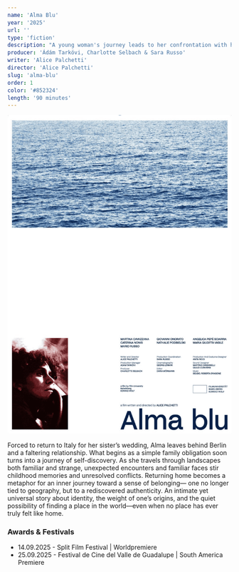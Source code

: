 ```yaml
---
name: 'Alma Blu'
year: '2025'
url: ''
type: 'fiction'
description: "A young woman's journey leads to her confrontation with her roots and acceptance of her hybrid identity."
producer: 'Ádám Tarkövi, Charlotte Selbach & Sara Russo'
writer: 'Alice Palchetti'
director: 'Alice Palchetti'
slug: 'alma-blu'
order: 1
color: '#852324'
length: '90 minutes'
---
```


<script>
  import ExternalLink from '$lib/components/Link/ExternalLink.svelte';
  import Link from '$lib/components/Link/Link.svelte';  
</script>

![Movie Poster](../../assets/projects/alma-blu/alma-blue_poster.png)

Forced to return to Italy for her sister’s wedding, Alma leaves behind Berlin and a faltering relationship. What begins as a simple family obligation soon turns into a journey of self-discovery. As she travels through landscapes both familiar and strange, unexpected encounters and familiar faces stir childhood memories and unresolved conflicts. Returning home becomes a metaphor for an inner journey toward a sense of belonging— one no longer tied to geography, but to a rediscovered authenticity. An intimate yet universal story about identity, the weight of one’s origins, and the quiet possibility of finding a place in the world—even when no place has ever truly felt like home.

### Awards & Festivals

- 14.09.2025 - Split Film Festival | Worldpremiere
- 25.09.2025 - <ExternalLink href='https://www.festivaldecinevalledeguadalupe.com/' ariaLabel='Festival de Cine del Valle de Guadalupe'>Festival de Cine del Valle de Guadalupe</ExternalLink> | South America Premiere

